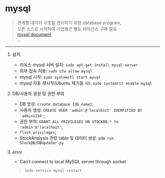 # mysql
> 관계형 데이터 구조를 관리하기 위한 database program,  
> 오픈 소스로 시작하여 기업용은 별도 라이선스 구매 필요.  
> [mysql document](https://www.mysql.com/support/)  
> ...

-------

1. 설치
    - 리눅스 mysql 서버 설치: `sudo apt-get install mysql-server`
    - 외부 접속 허용: `sudo ufw allow mysql`
    - mysql 시작: `sudo systemctl start mysql`
    - mysql 자동 재시작(Ubuntu 재기동 시): `sudo systemctl enable mysql`

2. DB/사용자 생성 및 권한 부여
    - DB 생성: `create database {db_name}`;
    - 사용자 생성: `CREATE USER 'admin'@'localhost' IDENTIFIED BY 'admin1234'`;
    - 권한 부여: `GRANT ALL PRIVILEGES ON STOCKDB.* to 'admin'@'localhost'`;
    - `flush privileges`;
    - StockAnalysis 관련 table 및 데이터 생성: `pdm run StockDB/DBUpdater.py`

3. error
    - Can't connect to local MySQL server through socket
    > `sudo service mysql restart`

